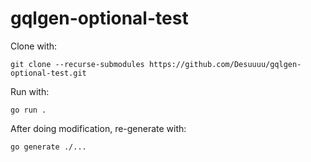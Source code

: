 # gqlgen-optional-test

Clone with:
```
git clone --recurse-submodules https://github.com/Desuuuu/gqlgen-optional-test.git
```

Run with:
```
go run .
```
After doing modification, re-generate with:

```
go generate ./...
```
